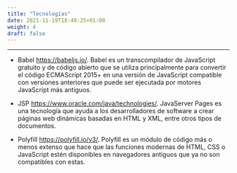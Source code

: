 ```yaml
---
title: "Tecnologías"
date: 2021-11-19T18:49:25+01:00
weight: 4
draft: false
---
```

***
+ Babel https://babeljs.io/.
Babel es un transcompilador de JavaScript gratuito y de código abierto que se utiliza principalmente para convertir el código ECMAScript 2015+ en una versión de JavaScript compatible con versiones anteriores que puede ser ejecutada por motores JavaScript más antiguos.

+ JSP https://www.oracle.com/java/technologies/.
JavaServer Pages es una tecnología que ayuda a los desarrolladores de software a crear páginas web dinámicas basadas en HTML y XML, entre otros tipos de documentos. 

+ Polyfill https://polyfill.io/v3/.
Polyfill es un módulo de código más o menos extenso que hace que las funciones modernas de HTML, CSS o JavaScript estén disponibles en navegadores antiguos que ya no son compatibles con estas.